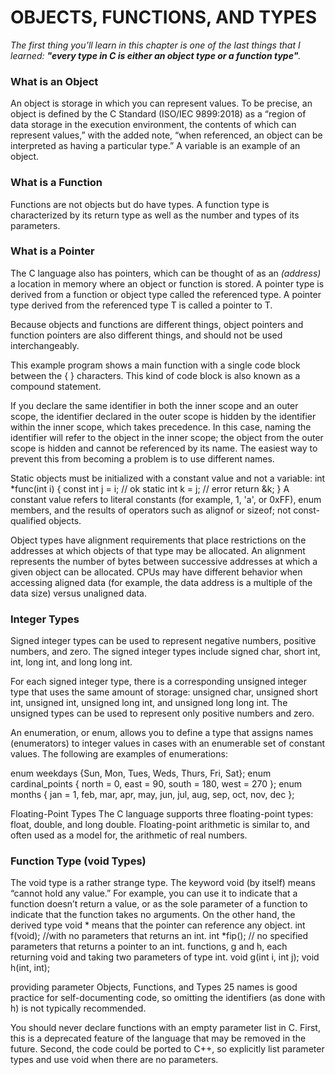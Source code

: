 # OBJECTS, FUNCTIONS, AND TYPES
_The first thing you’ll learn in this chapter is one of the
last things that I learned: **"every type in C is either an
object type or a function type"**._

### What is an Object
An object is storage in which you can represent values. 
To be precise, an
object is defined by the C Standard (ISO/IEC 9899:2018) as a 
“region of data storage in the execution environment, the 
contents of which can represent values,” with the added note, 
“when referenced, an object can be interpreted as having a 
particular type.” A variable is an example of an object.

### What is a Function
Functions are not objects but do have types. 
A function type is characterized by its return type 
as well as the number and types of its parameters.

### What is a Pointer
The C language also has pointers, which can be thought of as 
an _(address)_ a location in memory where an object or function 
is stored. A pointer type is derived from a function or object
type called the referenced type. A pointer type derived from 
the referenced type T is called a pointer to T.

Because objects and functions are different things, object pointers and
function pointers are also different things, and should not be used 
interchangeably.

This example program shows a main function with a single code block
between the { } characters. This kind of code block is also known as a compound
statement.

If you declare the same identifier in both the inner scope and an outer
scope, the identifier declared in the outer scope is hidden by the identifier
within the inner scope, which takes precedence. In this case, naming the
identifier will refer to the object in the inner scope; the object from the
outer scope is hidden and cannot be referenced by its name. The easiest
way to prevent this from becoming a problem is to use different names.

Static objects must be initialized with a constant value and not a
variable:
int *func(int i) {
const int j = i; // ok
static int k = j; // error
return &k;
}
A constant value refers to literal constants (for example, 1, 'a', or 0xFF),
enum members, and the results of operators such as alignof or sizeof; not
const-qualified objects.

Object types have alignment requirements that place restrictions on the
addresses at which objects of that type may be allocated. An alignment represents
the number of bytes between successive addresses at which a given
object can be allocated. CPUs may have different behavior when accessing
aligned data (for example, the data address is a multiple of the data size)
versus unaligned data.

### Integer Types
Signed integer types can be used to represent negative numbers, positive numbers,
and zero. The signed integer types include signed char, short int, int,
long int, and long long int.

For each signed integer type, there is a corresponding unsigned integer
type that uses the same amount of storage: unsigned char, unsigned short int,
unsigned int, unsigned long int, and unsigned long long int. The unsigned
types can be used to represent only positive numbers and zero.

An enumeration, or enum, allows you to define a type that assigns names (enumerators)
to integer values in cases with an enumerable set of constant values.
The following are examples of enumerations:

enum weekdays {Sun, Mon, Tues, Weds, Thurs, Fri, Sat};
enum cardinal_points { north = 0, east = 90, south = 180, west = 270 };
enum months { jan = 1, feb, mar, apr, may, jun, jul, aug, sep, oct, nov, dec };

Floating-Point Types
The C language supports three floating-point types: float, double, and long double.
Floating-point arithmetic is similar to, and often used as a model for, the
arithmetic of real numbers.

### Function Type (void Types)
The void type is a rather strange type. The keyword void (by itself) means
“cannot hold any value.” For example, you can use it to indicate that a
function doesn’t return a value, or as the sole parameter of a function to
indicate that the function takes no arguments. On the other hand, the
derived type void * means that the pointer can reference any object.
int f(void); //with no parameters that returns an int.
int *fip(); // no specified parameters that returns a pointer to an int.
functions, g and h, each returning void and taking two parameters of type int.
void g(int i, int j);
void h(int, int);

providing parameter Objects, Functions, and Types 25 names is good practice for self-documenting code, so omitting the identifiers
(as done with h) is not typically recommended.

You should never declare functions with an empty parameter list in C. 
First, this is a deprecated feature of the language that may be removed in the 
future. Second, the code could be ported to C++, so explicitly list parameter types and use
void when there are no parameters.